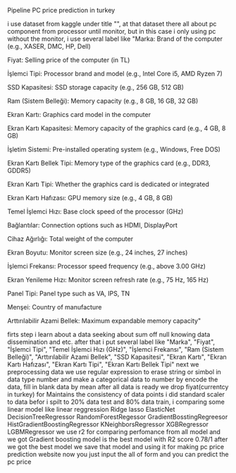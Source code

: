 Pipeline PC price prediction in turkey

i use dataset from kaggle under title "", at that dataset there all about pc component from processor until monitor, but in this case i only using pc without the monitor, i use several label like "Marka: Brand of the computer (e.g., XASER, DMC, HP, Dell)

Fiyat: Selling price of the computer (in TL)

İşlemci Tipi: Processor brand and model (e.g., Intel Core i5, AMD Ryzen 7)

SSD Kapasitesi: SSD storage capacity (e.g., 256 GB, 512 GB)

Ram (Sistem Belleği): Memory capacity (e.g., 8 GB, 16 GB, 32 GB)

Ekran Kartı: Graphics card model in the computer

Ekran Kartı Kapasitesi: Memory capacity of the graphics card (e.g., 4 GB, 8 GB)

İşletim Sistemi: Pre-installed operating system (e.g., Windows, Free DOS)

Ekran Kartı Bellek Tipi: Memory type of the graphics card (e.g., DDR3, GDDR5)

Ekran Kartı Tipi: Whether the graphics card is dedicated or integrated

Ekran Kartı Hafızası: GPU memory size (e.g., 4 GB, 8 GB)

Temel İşlemci Hızı: Base clock speed of the processor (GHz)

Bağlantılar: Connection options such as HDMI, DisplayPort

Cihaz Ağırlığı: Total weight of the computer

Ekran Boyutu: Monitor screen size (e.g., 24 inches, 27 inches)

İşlemci Frekansı: Processor speed frequency (e.g., above 3.00 GHz)

Ekran Yenileme Hızı: Monitor screen refresh rate (e.g., 75 Hz, 165 Hz)

Panel Tipi: Panel type such as VA, IPS, TN

Menşei: Country of manufacture

Arttırılabilir Azami Bellek: Maximum expandable memory capacity"


firts step i learn about a data seeking about sum off null knowing data dissemination and etc. after that i put several label like "Marka",
    "Fiyat",
    "İşlemci Tipi",
    "Temel İşlemci Hızı (GHz)",
    "İşlemci Frekansı",
    "Ram (Sistem Belleği)",
    "Arttırılabilir Azami Bellek",
    "SSD Kapasitesi",
    "Ekran Kartı",
    "Ekran Kartı Hafızası",
    "Ekran Kartı Tipi",
    "Ekran Kartı Bellek Tipi"
next we preprocessing data we use regular expression to erase string or simbol in data type number and make a categorical data to number by encode the data, fill in blank data by mean after all data is ready we drop fiyat(currentcy in turkey) 
for Maintains the consistency of data points i did standard scaler to data befor i spilt to 20% data test and 80% data train, i comparing some linear model like 
linear reggression
Ridge
lasso
ElasticNet
DecisionTreeRegressor
RandomForestRegessor
GradientBosstingRegreesor
HistGradientBoostingRegressor
KNeighborsRegressor
XGBRegressor
LGBMRegressor
we use r2 for comparing perfomance from all model and we got Gradient boosting model is the best model with R2 score 0.78/1 after we got the best model we save that model and using it for making pc price prediction website
now you just input the all of form and you can predict the pc price
